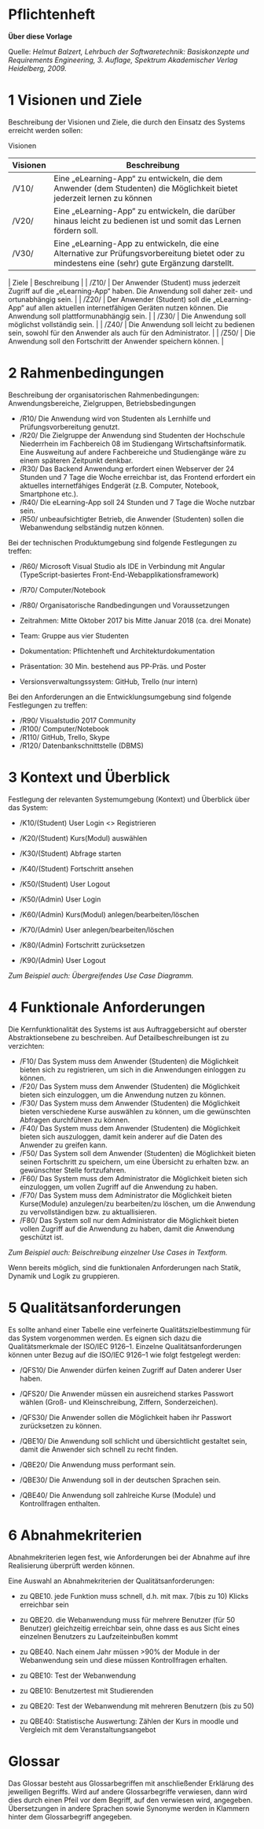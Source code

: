 # **Pflichtenheft**

**Über diese Vorlage**

Quelle: *Helmut Balzert, Lehrbuch der Softwaretechnik: Basiskonzepte und Requirements Engineering, 3. Auflage, Spektrum Akademischer Verlag Heidelberg, 2009.*

# 1 Visionen und Ziele
Beschreibung der Visionen und Ziele, die durch den Einsatz des Systems erreicht werden sollen:

Visionen

| Visionen | Beschreibung |
| --- | --- |
| /V10/ | Eine „eLearning-App“ zu entwickeln, die dem Anwender (dem Studenten) die Möglichkeit bietet jederzeit lernen zu können |
| /V20/ | Eine „eLearning-App“ zu entwickeln, die darüber hinaus leicht zu bedienen ist und somit das Lernen fördern soll. |
| /V30/ | Eine „eLearning-App zu entwickeln, die eine Alternative zur Prüfungsvorbereitung bietet oder zu mindestens eine (sehr) gute Ergänzung darstellt. |

| Ziele | Beschreibung |
| /Z10/ | Der Anwender (Student) muss jederzeit Zugriff auf die „eLearning-App“ haben. Die Anwendung soll daher zeit- und ortunabhängig sein. |
| /Z20/ | Der Anwender (Student) soll die „eLearning-App“ auf allen aktuellen internetfähigen Geräten nutzen können. Die Anwendung soll plattformunabhängig sein. |
| /Z30/ | Die Anwendung soll möglichst vollständig sein. |
| /Z40/ | Die Anwendung soll leicht zu bedienen sein, sowohl für den Anwender als auch für den Administrator. |
| /Z50/ | Die Anwendung soll den Fortschritt der Anwender speichern können. |

# 2 Rahmenbedingungen
Beschreibung der organisatorischen Rahmenbedingungen: Anwendungsbereiche, Zielgruppen, Betriebsbedingungen

- /R10/ Die Anwendung wird von Studenten als Lernhilfe und Prüfungsvorbereitung genutzt.
- /R20/ Die Zielgruppe der Anwendung sind Studenten der Hochschule Niederrhein im Fachbereich 08 im Studiengang Wirtschaftsinformatik. Eine Ausweitung auf andere Fachbereiche und Studiengänge wäre zu einem späteren Zeitpunkt denkbar. 
- /R30/ Das Backend Anwendung erfordert einen Webserver der 24 Stunden und 7 Tage die Woche erreichbar ist, das Frontend erfordert ein aktuelles internetfähiges Endgerät (z.B. Computer, Notebook, Smartphone etc.).
- /R40/ Die eLearning-App soll 24 Stunden und 7 Tage die Woche nutzbar sein.
- /R50/ unbeaufsichtigter Betrieb, die Anwender (Studenten) sollen die Webanwendung selbständig nutzen können.

Bei der technischen Produktumgebung sind folgende Festlegungen zu treffen:

- /R60/ Microsoft Visual Studio als IDE in Verbindung mit Angular (TypeScript-basiertes Front-End-Webapplikationsframework)
- /R70/ Computer/Notebook 
- /R80/ Organisatorische Randbedingungen und Voraussetzungen  

- Zeitrahmen: Mitte Oktober 2017 bis Mitte Januar 2018 (ca. drei Monate)
- Team: Gruppe aus vier Studenten
- Dokumentation: Pflichtenheft und Architekturdokumentation
- Präsentation: 30 Min. bestehend aus PP-Präs. und Poster
- Versionsverwaltungssystem: GitHub, Trello (nur intern)

Bei den Anforderungen an die Entwicklungsumgebung sind folgende Festlegungen zu treffen:

- /R90/  Visualstudio 2017 Community
- /R100/ Computer/Notebook
- /R110/ GitHub, Trello, Skype  
- /R120/ Datenbankschnittstelle (DBMS)  

# 3 Kontext und Überblick
Festlegung der relevanten Systemumgebung (Kontext) und Überblick über das System:

- /K10/(Student) User Login <<extend>> Registrieren
- /K20/(Student) Kurs(Modul) auswählen
- /K30/(Student) Abfrage starten
- /K40/(Student) Fortschritt ansehen
- /K50/(Student) User Logout

- /K50/(Admin) User Login
- /K60/(Admin) Kurs(Modul) anlegen/bearbeiten/löschen
- /K70/(Admin) User anlegen/bearbeiten/löschen
- /K80/(Admin) Fortschritt zurücksetzen
- /K90/(Admin) User Logout

*Zum Beispiel auch: Übergreifendes Use Case Diagramm.*

# 4 Funktionale Anforderungen
Die Kernfunktionalität des Systems ist aus Auftraggebersicht auf oberster Abstraktionsebene zu beschreiben. Auf Detailbeschreibungen ist zu verzichten:

- /F10/ Das System muss dem Anwender (Studenten) die Möglichkeit bieten sich zu registrieren, um sich in die Anwendungen einloggen zu können.
- /F20/ Das System muss dem Anwender (Studenten) die Möglichkeit bieten sich einzuloggen, um die Anwendung nutzen zu können.
- /F30/ Das System muss dem Anwender (Studenten) die Möglichkeit bieten verschiedene Kurse auswählen zu können, um die gewünschten Abfragen durchführen zu können.
- /F40/ Das System muss dem Anwender (Studenten) die Möglichkeit bieten sich auszuloggen, damit kein anderer auf die Daten des Anwender zu greifen kann.
- /F50/ Das System soll dem Anwender (Studenten) die Möglichkeit bieten seinen Fortschritt zu speichern, um eine Übersicht zu erhalten bzw. an gewünschter Stelle fortzufahren.
- /F60/ Das System muss dem Administrator die Möglichkeit bieten sich einzuloggen, um vollen Zugriff auf die Anwendung zu haben.
- /F70/ Das System muss dem Administrator die Möglichkeit bieten Kurse(Module) anzulegen/zu bearbeiten/zu löschen, um die Anwendung zu vervollständigen bzw. zu aktuallisieren.
- /F80/ Das System soll nur dem Administrator die Möglichkeit bieten vollen Zugriff auf die Anwendung zu haben, damit die Anwendung geschützt ist.

*Zum Beispiel auch: Beischreibung einzelner Use Cases in Textform.*

Wenn bereits möglich, sind die funktionalen Anforderungen nach Statik, Dynamik und Logik zu gruppieren.

# 5 Qualitätsanforderungen
Es sollte anhand einer Tabelle eine verfeinerte Qualitätszielbestimmung für das System vorgenommen werden. Es eignen sich dazu die Qualitätsmerkmale der ISO/IEC 9126–1.
Einzelne Qualitätsanforderungen können unter Bezug auf die ISO/IEC 9126–1 wie folgt festgelegt werden:


- /QFS10/ Die Anwender dürfen keinen Zugriff auf Daten anderer User haben.
- /QFS20/ Die Anwender müssen ein ausreichend starkes Passwort wählen (Groß- und Kleinschreibung, Ziffern, Sonderzeichen).
- /QFS30/ Die Anwender sollen die Möglichkeit haben ihr Passwort zurücksetzen zu können.

- /QBE10/ Die Anwendung soll schlicht und übersichtlicht gestaltet sein, damit die Anwender sich schnell zu recht finden.
- /QBE20/ Die Anwendung muss performant sein.
- /QBE30/ Die Anwendung soll in der deutschen Sprachen sein.
- /QBE40/ Die Anwendung soll zahlreiche Kurse (Module) und Kontrollfragen enthalten.

# 6 Abnahmekriterien
Abnahmekriterien legen fest, wie Anforderungen bei der Abnahme auf ihre Realisierung überprüft werden können.

Eine Auswahl an Abnahmekriterien der Qualitätsanforderungen:

-	zu QBE10. jede Funktion muss schnell, d.h. mit max. 7(bis zu 10) Klicks erreichbar sein
-	zu QBE20. die Webanwendung muss für mehrere Benutzer (für 50 Benutzer) gleichzeitig erreichbar sein, ohne dass es aus Sicht eines einzelnen Benutzers zu Laufzeiteinbußen kommt
-	zu QBE40. Nach einem Jahr müssen >90% der Module in der Webanwendung sein und diese müssen Kontrollfragen erhalten.

-	zu QBE10: Test der Webanwendung
-	zu QBE10: Benutzertest mit Studierenden
-	zu QBE20: Test der Webanwendung mit mehreren Benutzern (bis zu 50)
-	zu QBE40: Statistische Auswertung: Zählen der Kurs in moodle und Vergleich mit dem Veranstaltungsangebot

# Glossar
Das Glossar besteht aus Glossarbegriffen mit anschließender Erklärung des jeweiligen Begriffs. Wird auf andere Glossarbegriffe verwiesen, dann wird dies durch einen Pfeil vor dem Begriff, auf den verwiesen wird, angegeben. Übersetzungen in andere Sprachen sowie Synonyme werden in Klammern hinter dem Glossarbegriff angegeben.
